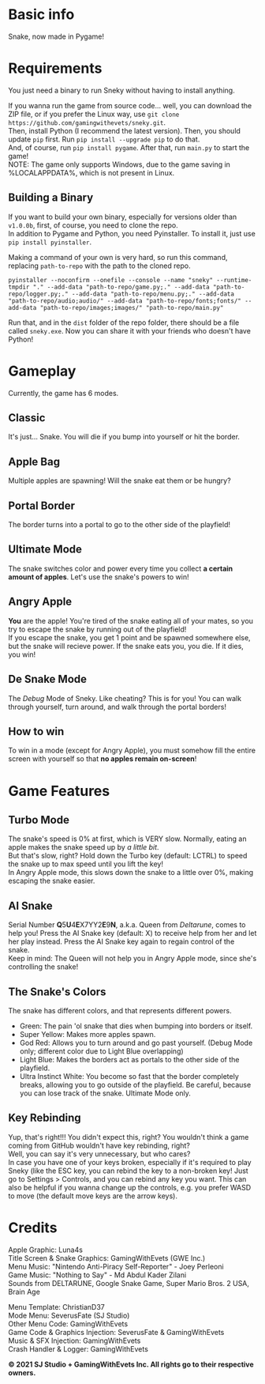 # Basic info
Snake, now made in Pygame!  

# Requirements
You just need a binary to run Sneky without having to install anything.

If you wanna run the game from source code... well, you can download the ZIP file, or if you prefer the Linux way, use `git clone https://github.com/gamingwithevets/sneky.git`.  
Then, install Python (I recommend the latest version). Then, you should update `pip` first. Run `pip install --upgrade pip` to do that.  
And, of course, run `pip install pygame`.
After that, run `main.py` to start the game!  
NOTE: The game only supports Windows, due to the game saving in %LOCALAPPDATA%, which is not present in Linux.
## Building a Binary
If you want to build your own binary, especially for versions older than `v1.0.0b`, first, of course, you need to clone the repo.  
In addition to Pygame and Python, you need Pyinstaller. To install it, just use `pip install pyinstaller`.

Making a command of your own is very hard, so run this command, replacing `path-to-repo` with the path to the cloned repo.

`pyinstaller --noconfirm --onefile --console --name "sneky" --runtime-tmpdir "." --add-data "path-to-repo/game.py;." --add-data "path-to-repo/logger.py;." --add-data "path-to-repo/menu.py;." --add-data "path-to-repo/audio;audio/" --add-data "path-to-repo/fonts;fonts/" --add-data "path-to-repo/images;images/" "path-to-repo/main.py"`

Run that, and in the `dist` folder of the repo folder, there should be a file called `sneky.exe`. Now you can share it with your friends who doesn't have Python!

# Gameplay
Currently, the game has 6 modes.
## Classic
It's just... Snake. You will die if you bump into yourself or hit the border.
## Apple Bag
Multiple apples are spawning! Will the snake eat them or be hungry?
## Portal Border
The border turns into a portal to go to the other side of the playfield!
## Ultimate Mode
The snake switches color and power every time you collect **a certain amount of apples**. Let's use the snake's powers to win!
## Angry Apple
**You** are the apple! You're tired of the snake eating all of your mates, so you try to escape the snake by running out of the playfield!  
If you escape the snake, you get 1 point and be spawned somewhere else, but the snake will recieve power. If the snake eats you, you die. If it dies, you win!
## De Snake Mode
The *Debug* Mode of Sneky. Like cheating? This is for you! You can walk through yourself, turn around, and walk through the portal borders!
## How to win
To win in a mode (except for Angry Apple), you must somehow fill the entire screen with yourself so that **no apples remain on-screen**!

# Game Features
## Turbo Mode
The snake's speed is 0% at first, which is VERY slow. Normally, eating an apple makes the snake speed up by *a little bit*.  
But that's slow, right? Hold down the Turbo key (default: LCTRL) to speed the snake up to max speed until you lift the key!  
In Angry Apple mode, this slows down the snake to a little over 0%, making escaping the snake easier.
## AI Snake
Serial Number **Q**5**U**4**E**X7YY2**E**9**N**, a.k.a. Queen from *Deltarune*, comes to help you! Press the AI Snake key (default: X) to receive help from her and let her play instead. Press the AI Snake key again to regain control of the snake.  
Keep in mind: The Queen will not help you in Angry Apple mode, since she's controlling the snake!
## The Snake's Colors
The snake has different colors, and that represents different powers.
- Green: The pain 'ol snake that dies when bumping into borders or itself.
- Super Yellow: Makes more apples spawn.
- God Red: Allows you to turn around and go past yourself. (Debug Mode only; different color due to Light Blue overlapping)
- Light Blue: Makes the borders act as portals to the other side of the playfield.
- Ultra Instinct White: You become so fast that the border completely breaks, allowing you to go outside of the playfield. Be careful, because you can lose track of the snake. Ultimate Mode only.
## Key Rebinding
Yup, that's right!!! You didn't expect this, right? You wouldn't think a game coming from GitHub wouldn't have key rebinding, right?  
Well, you can say it's very unnecessary, but who cares?  
In case you have one of your keys broken, especially if it's required to play Sneky (like the ESC key, you can rebind the key to a non-broken key!
Just go to Settings > Controls, and you can rebind any key you want. This can also be helpful if you wanna change up the controls, e.g. you prefer WASD to move (the default move keys are the arrow keys).

# Credits
Apple Graphic: Luna4s  
Title Screen & Snake Graphics: GamingWithEvets (GWE Inc.)  
Menu Music: "Nintendo Anti-Piracy Self-Reporter" - Joey Perleoni  
Game Music: "Nothing to Say" - Md Abdul Kader Zilani  
Sounds from DELTARUNE, Google Snake Game, Super Mario Bros. 2 USA, Brain Age  

Menu Template: ChristianD37  
Mode Menu: SeverusFate (SJ Studio)  
Other Menu Code: GamingWithEvets  
Game Code & Graphics Injection: SeverusFate & GamingWithEvets  
Music & SFX Injection: GamingWithEvets  
Crash Handler & Logger: GamingWithEvets  

**© 2021 SJ Studio + GamingWithEvets Inc. All rights go to their respective owners.**
